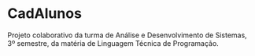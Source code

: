 # CadAlunos
Projeto colaborativo da turma de Análise e Desenvolvimento de Sistemas, 3º semestre, da matéria de Linguagem Técnica de Programação.
